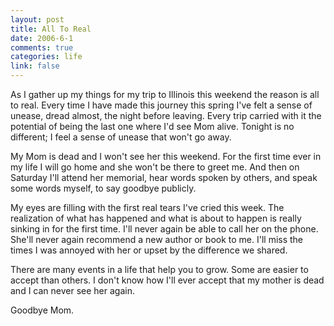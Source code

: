 ```yaml
--- 
layout: post
title: All To Real
date: 2006-6-1
comments: true
categories: life
link: false
---
```

As I gather up my things for my trip to Illinois this weekend the reason is all to real. Every time I have made this journey this spring I've felt a sense of unease, dread almost, the night before leaving. Every trip carried with it the potential of being the last one where I'd see Mom alive. Tonight is no different; I feel a sense of unease that won't go away.

My Mom is dead and I won't see her this weekend. For the first time ever in my life I will go home and she won't be there to greet me. And then on Saturday I'll attend her memorial, hear words spoken by others, and speak some words myself, to say goodbye publicly.

My eyes are filling with the first real tears I've cried this week. The realization of what has happened and what is about to happen is really sinking in for the first time. I'll never again be able to call her on the phone. She'll never again recommend a new author or book to me. I'll miss the times I was annoyed with her or upset by the difference we shared.

There are many events in a life that help you to grow. Some are easier to accept than others. I don't know how I'll ever accept that my mother is dead and I can never see her again.

Goodbye Mom.
